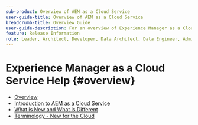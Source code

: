 ```yaml
---
sub-product: Overview of AEM as a Cloud Service
user-guide-title: Overview of AEM as a Cloud Service
breadcrumb-title: Overview Guide
user-guide-description: For an overview of Experience Manager as a Cloud service, including an introduction, terminology, etc., start here.
feature: Release Information
role: Leader, Architect, Developer, Data Architect, Data Engineer, Admin, User
---
```


# Experience Manager as a Cloud Service Help {#overview}

+ [Overview](/help/overview/home.md)
+ [Introduction to AEM as a Cloud Service](introduction.md)
+ [What is New and What is Different](what-is-new-and-different.md)
+ [Terminology - New for the Cloud](terminology.md)
